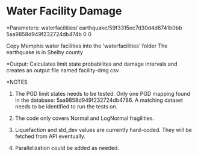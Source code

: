 # Water Facility Damage

*Parameters:
waterfacilities/ earthquake/59f3315ec7d30d4d6741b0bb 5aa9858d949f232724db474b 0 0

Copy Memphis water facilities into the 'waterfacilities' folder
The earthquake is in Shelby county

*Output:
Calculates limit state probabilites and damage intervals and creates an output file named facility-dmg.csv

*NOTES
1. The PGD limit states needs to be tested. Only one PGD mapping found in the database: 5aa9858d949f232724db4786.
A matching dataset needs to be identified to run the tests on.

2. The code only covers Normal and LogNormal fragilities.

3. Liquefaction and std_dev values are currently hard-coded. They will be fetched from API eventually.

4. Parallelization could be added as needed.

